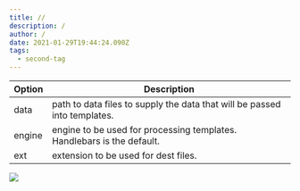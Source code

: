```yaml
---
title: //
description: /
author: /
date: 2021-01-29T19:44:24.090Z
tags:
  - second-tag
---
```



| Option | Description                                                               |
| ------ | ------------------------------------------------------------------------- |
| data   | path to data files to supply the data that will be passed into templates. |
| engine | engine to be used for processing templates. Handlebars is the default.    |
| ext    | extension to be used for dest files.                                      |



![](/static/img/logo.png)
